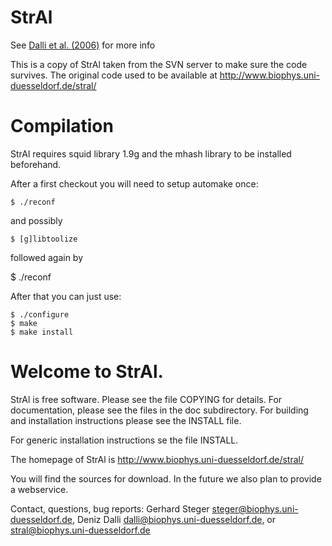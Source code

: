 # StrAl


See [Dalli et al. (2006)](http://www.ncbi.nlm.nih.gov/pubmed/16613908) for more info

This is a copy of StrAl taken from the SVN server  to make
sure the code survives. The original code used to
be available at
http://www.biophys.uni-duesseldorf.de/stral/


# Compilation

StrAl requires squid library 1.9g and the mhash library to be installed
beforehand.

After a first checkout you will need to setup automake once:

    $ ./reconf

and possibly

    $ [g]libtoolize

followed again by 

$ ./reconf

After that you can just use:

    $ ./configure
    $ make
    $ make install

# Welcome to StrAl.

StrAl is free software. Please see the file COPYING for details.
For documentation, please see the files in the doc subdirectory.
For building and installation instructions please see the INSTALL file.

For generic installation instructions se the file INSTALL.

The homepage of StrAl is
http://www.biophys.uni-duesseldorf.de/stral/

You will find the sources for download.
In the future we also plan to provide a webservice.

Contact, questions, bug reports:
    Gerhard Steger <steger@biophys.uni-duesseldorf.de>,
    Deniz Dalli <dalli@biophys.uni-duesseldorf.de>,
    or
    stral@biophys.uni-duesseldorf.de
